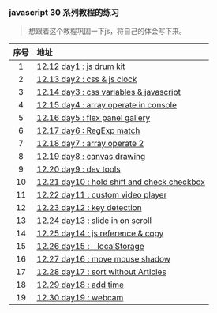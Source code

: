 ### javascript 30 系列教程的练习

> 想跟着这个教程巩固一下js，将自己的体会写下来。

序号|地址
:--:|:---
1|[12.12 day1 : js drum kit](https://github.com/longmimi/javascript-30-practice/tree/master/01%20js%20drum%20kit)
2|[12.13 day2 : css & js clock](https://github.com/longmimi/javascript-30-practice/tree/master/02%20css%2Bjs%20clock)
3|[12.14 day3 : css variables & javascript](https://github.com/longmimi/javascript-30-practice/tree/master/03%20css%20variabale)
4|[12.15 day4 : array operate in console](https://github.com/longmimi/javascript-30-practice/tree/master/04%20array%20consolelog)
5|[12.16 day5 : flex panel gallery](https://github.com/longmimi/javascript-30-practice/tree/master/05%20flex%20panel%20gallery)
6|[12.17 day6 : RegExp match](https://github.com/longmimi/javascript-30-practice/tree/master/06%20type%20match)
7|[12.18 day7 : array operate 2](https://github.com/longmimi/javascript-30-practice/tree/master/07%20array%20consolelog%202)
8|[12.19 day8 : canvas drawing](https://github.com/longmimi/javascript-30-practice/tree/master/08%20canvas%20draw)
9|[12.20 day9 : dev tools](https://github.com/longmimi/javascript-30-practice/tree/master/09%20dev%20tools%20domination)
10|[12.21 day10 : hold shift and check checkbox](https://github.com/longmimi/javascript-30-practice/tree/master/10%20hold%20shift%20and%20check%20checkboxes)
11|[12.22 day11 : custom video player](https://github.com/longmimi/javascript-30-practice/tree/master/11%20custom%20video%20player)
12|[12.23 day12 : key detection](https://github.com/longmimi/javascript-30-practice/tree/master/12%20keydown%20addEventLister)
13|[12.24 day13 : slide in on scroll](https://github.com/longmimi/javascript-30-practice/tree/master/13%20slide%20in%20on%20scroll)
14|[12.25 day14 : js reference & copy](https://github.com/longmimi/javascript-30-practice/tree/master/14%20js%20copy)
15|[12.26 day15 :　localStorage](https://github.com/longmimi/javascript-30-practice/tree/master/15%20localstorage)
16|[12.27 day16 : move mouse shadow](https://github.com/longmimi/javascript-30-practice/tree/master/16%20move%20mouse%20shadow)
17|[12.28 day17 : sort without Articles](https://github.com/longmimi/javascript-30-practice/tree/master/17%20sort%20without%20Articles)
18|[12.29 day18 : add time](https://github.com/longmimi/javascript-30-practice/tree/master/18%20add%20time)
19|[12.30 day19 : webcam](https://github.com/longmimi/javascript-30-practice/tree/master/19%20webCam%20Fun)